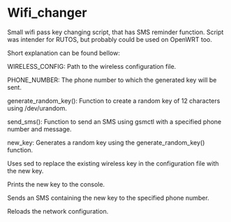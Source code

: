 # Wifi_changer
Small wifi pass key changing script, that has SMS reminder function. Script was intender for RUTOS, but probably could be used on OpenWRT too.

Short explanation can be found bellow:

WIRELESS_CONFIG: Path to the wireless configuration file.

PHONE_NUMBER: The phone number to which the generated key will be sent.

generate_random_key(): Function to create a random key of 12 characters using /dev/urandom.

send_sms(): Function to send an SMS using gsmctl with a specified phone number and message.

new_key: Generates a random key using the generate_random_key() function.

Uses sed to replace the existing wireless key in the configuration file with the new key.

Prints the new key to the console.

Sends an SMS containing the new key to the specified phone number.

Reloads the network configuration.
